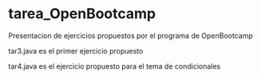 # tarea_OpenBootcamp

Presentacion de ejercicios propuestos por el programa de OpenBootcamp

tar3.java es el primer ejercicio propuesto

tar4.java es el ejercicio propuesto para el tema de condicionales 
